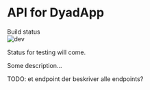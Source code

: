 # API for DyadApp 
Build status\
![dev](https://github.com/anderstofte/DyadApp.API/workflows/dev/badge.svg)

Status for testing will come.

Some description...

TODO: et endpoint der beskriver alle endpoints?
